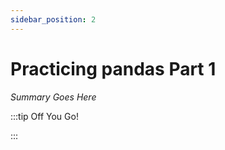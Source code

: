 ```yaml
---
sidebar_position: 2
---
```


# Practicing pandas Part 1

_Summary Goes Here_

:::tip Off You Go!

<QuestButton text="Happy Questing" link='' />

:::

